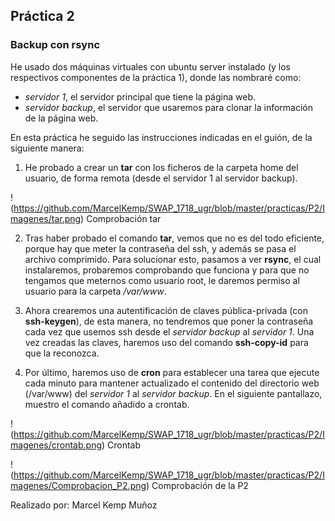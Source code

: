 ## Práctica 2
### Backup con rsync


He usado dos máquinas virtuales con ubuntu server instalado (y los respectivos componentes de la práctica 1), donde las nombraré como:

- *servidor 1*, el servidor principal que tiene la página web.
- *servidor backup*, el servidor que usaremos para clonar la información de la página web.

En esta práctica he seguido las instrucciones indicadas en el guión, de la siguiente manera:

1. He probado a crear un **tar** con los ficheros de la carpeta home del usuario, de forma remota (desde el servidor 1 al servidor backup).

!(https://github.com/MarcelKemp/SWAP_1718_ugr/blob/master/practicas/P2/Imagenes/tar.png)
Comprobación tar

2. Tras haber probado el comando **tar**, vemos que no es del todo eficiente, porque hay que meter la contraseña del ssh, y además se pasa el archivo comprimido. Para solucionar esto, pasamos a ver **rsync**, el cual instalaremos, probaremos comprobando que funciona y para que no tengamos que meternos como usuario root, le daremos permiso al usuario para la carpeta */var/www*.

3. Ahora crearemos una autentificación de claves pública-privada (con **ssh-keygen**), de esta manera, no tendremos que poner la contraseña cada vez que usemos ssh desde el *servidor backup* al *servidor 1*. Una vez creadas las claves, haremos uso del comando **ssh-copy-id** para que la reconozca.

4. Por último, haremos uso de **cron** para establecer una tarea que ejecute cada minuto para mantener actualizado el contenido del directorio web (/var/www) del *servidor 1* al *servidor backup*. En el siguiente pantallazo, muestro el comando añadido a crontab.

!(https://github.com/MarcelKemp/SWAP_1718_ugr/blob/master/practicas/P2/Imagenes/crontab.png)
Crontab

!(https://github.com/MarcelKemp/SWAP_1718_ugr/blob/master/practicas/P2/Imagenes/Comprobacion_P2.png)
Comprobación de la P2


Realizado por: Marcel Kemp Muñoz


